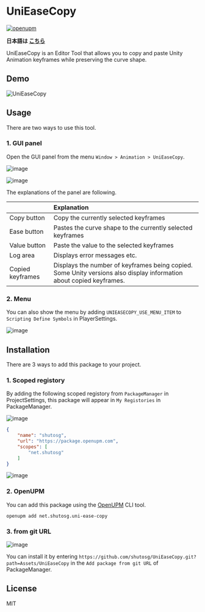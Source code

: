# UniEaseCopy

[![openupm](https://img.shields.io/npm/v/net.shutosg.uni-ease-copy?label=openupm&registry_uri=https://package.openupm.com)](https://openupm.com/packages/net.shutosg.uni-ease-copy/)

**日本語は [こちら](https://github.com/shutosg/UniEaseCopy/blob/master/README_JP.md)**

UniEaseCopy is an Editor Tool that allows you to copy and paste Unity Animation keyframes while preserving the curve shape.

## Demo

![UniEaseCopy](https://user-images.githubusercontent.com/6266016/167908285-3bf3886d-7b09-40b3-b1f9-726ced2ea2cf.gif)

## Usage

There are two ways to use this tool.

### 1. GUI panel

Open the GUI panel from the menu `Window > Animation > UniEaseCopy`.

![image](https://user-images.githubusercontent.com/6266016/167912237-8625964e-b092-499b-b33c-4fe9e2c684c6.png)

![image](https://user-images.githubusercontent.com/6266016/167908621-62d97187-5fbb-4c36-bbd8-6e33e9847aff.png)

The explanations of the panel are following.

||Explanation|
|:--|:--|
|Copy button|Copy the currently selected keyframes|
|Ease button|Pastes the curve shape to the currently selected keyframes|
|Value button|Paste the value to the selected keyframes|
|Log area|Displays error messages etc.|
|Copied keyframes|Displays the number of keyframes being copied. Some Unity versions also display information about copied keyframes.|

### 2. Menu

You can also show the menu by adding `UNIEASECOPY_USE_MENU_ITEM` to `Scripting Define Symbols` in PlayerSettings.

![image](https://user-images.githubusercontent.com/6266016/167912822-51d1789c-ce40-4de1-a208-99a73e2deec6.png)

## Installation

There are 3 ways to add this package to your project.

### 1. Scoped registory

By adding the following scoped registory from `PackageManager` in ProjectSettings, this package will appear in `My Registories` in PackageManager.

![image](https://user-images.githubusercontent.com/6266016/168285937-41510ac6-bbd8-4bf8-88e8-ecdb8a0aecb2.png)

```json
{
    "name": "shutosg",
    "url": "https://package.openupm.com",
    "scopes": [
        "net.shutosg"
    ]
}
```

![image](https://user-images.githubusercontent.com/6266016/168287158-616e7faa-4b10-42c7-abcc-0f47e7172d54.png)

### 2. OpenUPM

You can add this package using the [OpenUPM](https://openupm.com/) CLI tool.

```shell
openupm add net.shutosg.uni-ease-copy
```

### 3. from git URL

![image](https://user-images.githubusercontent.com/6266016/167906590-0358137f-83bc-4d5a-981f-6eb867c261c9.png)

You can install it by entering `https://github.com/shutosg/UniEaseCopy.git?path=Assets/UniEaseCopy` in the `Add package from git URL` of PackageManager.

## License

MIT
